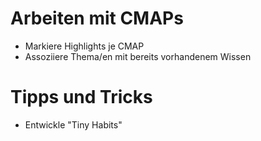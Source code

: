# Arbeiten mit CMAPs

- Markiere Highlights je CMAP
- Assoziiere Thema/en mit bereits vorhandenem Wissen

# Tipps und Tricks

- Entwickle "Tiny Habits"
